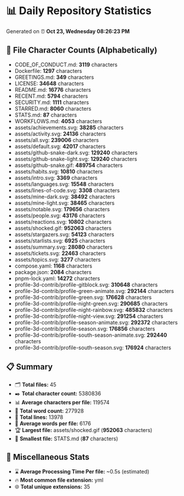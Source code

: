 # 📊 Daily Repository Statistics
Generated on ⏰ **Oct 23, Wednesday 08:26:23 PM**

## 📂 File Character Counts (Alphabetically)
- CODE_OF_CONDUCT.md: **3119** characters
- Dockerfile: **1297** characters
- GREETINGS.md: **349** characters
- LICENSE: **34648** characters
- README.md: **16776** characters
- RECENT.md: **5794** characters
- SECURITY.md: **1111** characters
- STARRED.md: **8060** characters
- STATS.md: **87** characters
- WORKFLOWS.md: **4053** characters
- assets/achievements.svg: **38285** characters
- assets/activity.svg: **24136** characters
- assets/all.svg: **239006** characters
- assets/default.svg: **42017** characters
- assets/github-snake-dark.svg: **129240** characters
- assets/github-snake-light.svg: **129240** characters
- assets/github-snake.gif: **489754** characters
- assets/habits.svg: **10810** characters
- assets/intro.svg: **3369** characters
- assets/languages.svg: **15548** characters
- assets/lines-of-code.svg: **3308** characters
- assets/mine-dark.svg: **38492** characters
- assets/mine-light.svg: **38465** characters
- assets/notable.svg: **179656** characters
- assets/people.svg: **43176** characters
- assets/reactions.svg: **10802** characters
- assets/shocked.gif: **952063** characters
- assets/stargazers.svg: **54123** characters
- assets/starlists.svg: **6925** characters
- assets/summary.svg: **28080** characters
- assets/tickets.svg: **22463** characters
- assets/topics.svg: **3277** characters
- compose.yaml: **1168** characters
- package.json: **2084** characters
- pnpm-lock.yaml: **14272** characters
- profile-3d-contrib/profile-gitblock.svg: **310648** characters
- profile-3d-contrib/profile-green-animate.svg: **292144** characters
- profile-3d-contrib/profile-green.svg: **176628** characters
- profile-3d-contrib/profile-night-green.svg: **290685** characters
- profile-3d-contrib/profile-night-rainbow.svg: **485832** characters
- profile-3d-contrib/profile-night-view.svg: **291254** characters
- profile-3d-contrib/profile-season-animate.svg: **292372** characters
- profile-3d-contrib/profile-season.svg: **176856** characters
- profile-3d-contrib/profile-south-season-animate.svg: **292440** characters
- profile-3d-contrib/profile-south-season.svg: **176924** characters

## 📋 Summary
- 🗂️ **Total files:** 45
- ✒️ **Total character count:** 5380836
- 📊 **Average characters per file:** 119574
- 📝 **Total word count:** 277928
- 🧾 **Total lines:** 13978
- 📐 **Average words per file:** 6176
- 🏆 **Largest file:** assets/shocked.gif (**952063** characters)
- 🥉 **Smallest file:** STATS.md (**87** characters)

## 🌟 Miscellaneous Stats
- ⌛ **Average Processing Time Per file:** ~0.5s (estimated)
- 🔥 **Most common file extension:** yml
- 🌐 **Total unique extensions:** 35
